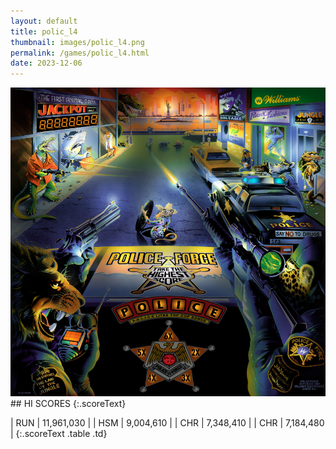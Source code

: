 ```yaml
---
layout: default
title: polic_l4
thumbnail: images/polic_l4.png
permalink: /games/polic_l4.html
date: 2023-12-06
---
```


<img src="../images/polic_l4.png" class="gameThumbnail img-fluid mx-auto align-middle">
## HI SCORES
{:.scoreText}

| RUN | 11,961,030 | 
| HSM | 9,004,610 | 
| CHR | 7,348,410 | 
| CHR | 7,184,480 | 
{:.scoreText .table .td}
